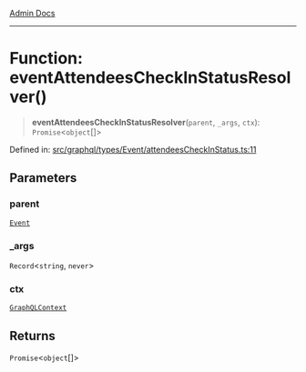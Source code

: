 [Admin Docs](/)

***

# Function: eventAttendeesCheckInStatusResolver()

> **eventAttendeesCheckInStatusResolver**(`parent`, `_args`, `ctx`): `Promise`\<`object`[]\>

Defined in: [src/graphql/types/Event/attendeesCheckInStatus.ts:11](https://github.com/Sourya07/talawa-api/blob/cfbd515d04ffba748b09232a33807f1845dd1878/src/graphql/types/Event/attendeesCheckInStatus.ts#L11)

## Parameters

### parent

[`Event`](../../Event/type-aliases/Event.md)

### \_args

`Record`\<`string`, `never`\>

### ctx

[`GraphQLContext`](../../../../context/type-aliases/GraphQLContext.md)

## Returns

`Promise`\<`object`[]\>
